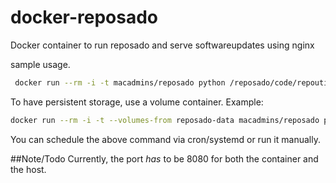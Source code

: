 docker-reposado
===============

Docker container to run reposado and serve softwareupdates using nginx

sample usage. 

```bash
 docker run --rm -i -t macadmins/reposado python /reposado/code/repoutil --help
 ```
 To have persistent storage, use a volume container. Example:
 ```bash
 docker run --rm -i -t --volumes-from reposado-data macadmins/reposado python /reposado/code/repo_sync
 ```
You can schedule the above command via cron/systemd or run it manually.

##Note/Todo
Currently, the port *has* to be 8080 for both the container and the host.
